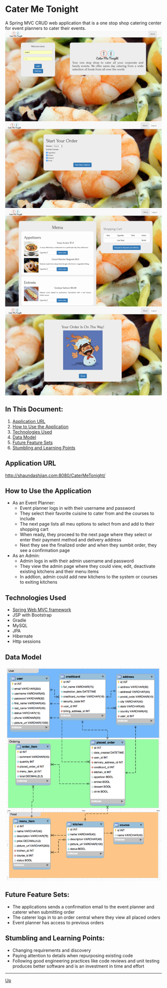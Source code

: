 # Cater Me Tonight
A Spring MVC CRUD web application that is a one stop shop catering center for event planners to cater their events.
![alt text](website.png "CaterMeTonight")
![alt text](start-order.png "Start Order")
![alt text](menu.png "Menu")
![alt text](confirmation.png "Confirmation")

## In This Document:
1. [Application URL](#application-url)
2. [How to Use the Application](#how-to-use-the-application)
3. [Technologies Used](#technologies-used)
4. [Data Model](#data-model)
5. [Future Feature Sets](#future-feature-sets)
6. [Stumbling and Learning Points](#stumbling-and-learning-points)

## Application URL
http://shaundashjian.com:8080/CaterMeTonight/

## How to Use the Application
* As an Event Planner:
  * Event planner logs in with their username and password
  * They select their favorite cuisine to cater from and the courses to include
  * The next page lists all meu options to select from and add to their shopping cart 
  * When ready, they proceed to the next page where they select or enter their payment method and delivery address
  * Next they see the finalized order and when they sumbit order, they see a confirmation page
* As an Admin:
  * Admin logs in with their admin username and password
  * They view the admin page where they could view, edit, deactivate existing kitchens and their menu items
  * In addtion, admin could add new kitchens to the system or courses to exiting kitchens


## Technologies Used
  * [Spring Web MVC framework](https://docs.spring.io/spring/docs/current/spring-framework-reference/html/mvc.html)
  * JSP with Bootstrap
  * Gradle
  * MySQL
  * JPA 
  * Hibernate
  * Http sessions
  
  
## Data Model
![alt text](data-model.png "Data Model")

## Future Feature Sets:
  * The applications sends a confirmation email to the event planner and caterer when submitting order
  * The caterer logs in to an order central where they view all placed orders
  * Event planner has access to previous orders
  
## Stumbling and Learning Points:
  * Changing requirements and discovery
  * Paying attention to details when repurposing existing code
  * Following good engineering practices like code reviews and unit testing produces better software and is an investment in time and effort
  <hr>

[Up](README.md)
